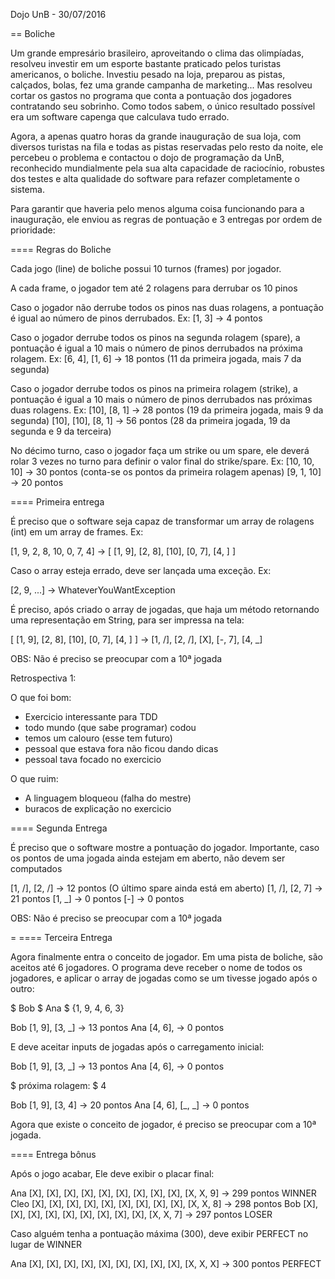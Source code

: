 Dojo UnB - 30/07/2016

== Boliche

Um grande empresário brasileiro, aproveitando o clima das olimpíadas, resolveu investir em um esporte bastante praticado pelos turistas 
americanos, o boliche.
Investiu pesado na loja, preparou as pistas, calçados, bolas, fez uma grande campanha de marketing... 
Mas resolveu cortar os gastos no programa que conta a pontuação dos jogadores contratando seu sobrinho.
Como todos sabem, o único resultado possível era um software capenga que calculava tudo errado.

Agora, a apenas quatro horas da grande inauguração de sua loja, com 
diversos turistas na fila e todas as pistas reservadas pelo resto da 
noite,
 ele percebeu o problema e contactou o dojo de programação da UnB, 
reconhecido mundialmente pela sua alta capacidade de raciocínio, 
robustes dos testes e alta qualidade do software para refazer 
completamente o sistema.

Para garantir que haveria pelo menos alguma coisa funcionando para a 
inauguração, ele enviou as regras de pontuação e 3 entregas por ordem 
de prioridade:

==== Regras do Boliche

Cada jogo (line) de boliche possui 10 turnos (frames) por jogador.

A cada frame, o jogador tem até 2 rolagens para derrubar os 10 pinos

Caso o jogador não derrube todos os pinos nas duas rolagens, a 
pontuação é igual ao número de pinos derrubados. Ex:
[1, 3] -> 4 pontos

Caso o jogador derrube todos os pinos na segunda rolagem (spare), a 
pontuação é igual a 10 mais o número de pinos derrubados na próxima 
rolagem. Ex:
[6, 4], [1, 6] -> 18 pontos (11 da primeira jogada, mais 7 da segunda)

Caso o jogador derrube todos os pinos na primeira rolagem (strike), 
a pontuação é igual a 10 mais o número de pinos derrubados nas 
próximas duas rolagens. Ex:
[10], [8, 1]       -> 28 pontos (19 da primeira jogada, mais 9 da segunda)
[10], [10], [8, 1] -> 56 pontos (28 da primeira jogada, 19 da segunda e 9 da terceira)

No décimo turno, caso o jogador faça um strike ou um spare, 
ele deverá rolar 3 vezes no turno para definir o valor final do 
strike/spare. Ex:
[10, 10, 10] -> 30 pontos (conta-se os pontos da primeira rolagem apenas)
[9, 1, 10] -> 20 pontos

==== Primeira entrega

É preciso que o software seja capaz de transformar um array de 
rolagens (int) em um array de frames. Ex:

[1, 9, 2, 8, 10, 0, 7, 4] -> [ [1, 9], [2, 8], [10], [0, 7], [4, ] ]

Caso o array esteja errado, deve ser lançada uma exceção. Ex:

[2, 9, ...] -> WhateverYouWantException

É preciso, após criado o array de jogadas, que haja um método 
retornando uma representação em String, para ser impressa na tela:

[ [1, 9], [2, 8], [10], [0, 7], [4, ] ] -> [1, /], [2, /], [X], [-, 7], [4, _]

OBS: Não é preciso se preocupar com a 10ª jogada


Retrospectiva 1:

O que foi bom:
- Exercicio interessante para TDD
- todo mundo (que sabe programar) codou
- temos um calouro (esse tem futuro)
- pessoal que estava fora não ficou dando dicas
- pessoal tava focado no exercicio


O que ruim:
- A linguagem bloqueou (falha do mestre)
- buracos de explicação no exercicio







==== Segunda Entrega

É preciso que o software mostre a pontuação do jogador. 
Importante, caso os pontos de uma jogada ainda estejam em aberto, não devem ser computados

[1, /], [2, /] -> 12 pontos (O último spare ainda está em aberto)
[1, /], [2, 7] -> 21 pontos
[1, _]         -> 0  pontos
[-]            -> 0 pontos

OBS: Não é preciso se preocupar com a 10ª jogada












<Intervalo>

=
==== Terceira Entrega

Agora finalmente entra o conceito de jogador. Em uma pista de boliche, são aceitos até 6 jogadores. 
O programa deve receber o nome de todos os jogadores, e aplicar o array de jogadas como se um tivesse jogado após o outro:

$ Bob
$ Ana
$ {1, 9, 4, 6, 3}

Bob [1, 9], [3, _] -> 13 pontos
Ana [4, 6],        -> 0  pontos


E deve aceitar inputs de jogadas após o carregamento inicial:


Bob [1, 9], [3, _] -> 13 pontos
Ana [4, 6],        -> 0  pontos

$ próxima rolagem:
$ 4

Bob [1, 9], [3, 4] -> 20 pontos
Ana [4, 6], [_, _] -> 0  pontos

Agora que existe o conceito de jogador, é preciso se preocupar com a 10ª jogada.

==== Entrega bônus

Após o jogo acabar, Ele deve exibir o placar final:

Ana  [X], [X], [X], [X], [X], [X], [X], [X], [X], [X, X, 9] -> 299 pontos WINNER
Cleo [X], [X], [X], [X], [X], [X], [X], [X], [X], [X, X, 8] -> 298 pontos
Bob  [X], [X], [X], [X], [X], [X], [X], [X], [X], [X, X, 7] -> 297 pontos LOSER

Caso alguém tenha a pontuação máxima (300), deve exibir PERFECT no lugar de WINNER

Ana  [X], [X], [X], [X], [X], [X], [X], [X], [X], [X, X, X] -> 300 pontos PERFECT



